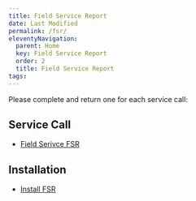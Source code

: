 ```yaml
---
title: Field Service Report
date: Last Modified 
permalink: /fsr/
eleventyNavigation:
  parent: Home
  key: Field Service Report 
  order: 2
  title: Field Service Report 
tags:
---
```

Please complete and return one for each service call:

## Service Call
- [Field Serivce FSR](/pdf/Field-Service-FSR.pdf)

## Installation
- [Install FSR](/pdf/Install-FSR.pdf)
